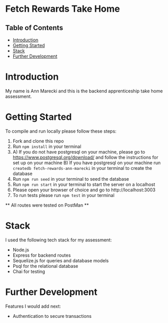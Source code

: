 # Fetch Rewards Take Home

## Table of Contents

- [Introduction](#introduction)
- [Getting Started](#getting-started)
- [Stack](#stack)
- [Further Development](#further-development)

# Introduction

My name is Ann Marecki and this is the backend apprenticeship take home assessment.

# Getting Started

To compile and run locally please follow these steps:

1. Fork and clone this repo
2. Run `npm install` in your terminal
3. A) If you do not have postgresql on your machine, please go to https://www.postgresql.org/download/ and follow the instructions for set up on your machine
   B) If you have postgresql on your machine run `createdb fetch-rewards-ann-marecki` in your terminal to create the database
4. Run `npm run seed` in your terminal to seed the database
5. Run `npm run start` in your terminal to start the server on a localhost
6. Please open your browser of choice and go to http://localhost:3003
7. To run tests please run `npm test` in your terminal

** All routes were tested on PostMan **

# Stack

I used the following tech stack for my assessment:

- Node.js
- Express for backend routes
- Sequelize.js for queries and database models
- Psql for the relational database
- Chai for testing

# Further Development

Features I would add next:

- Authentication to secure transactions
